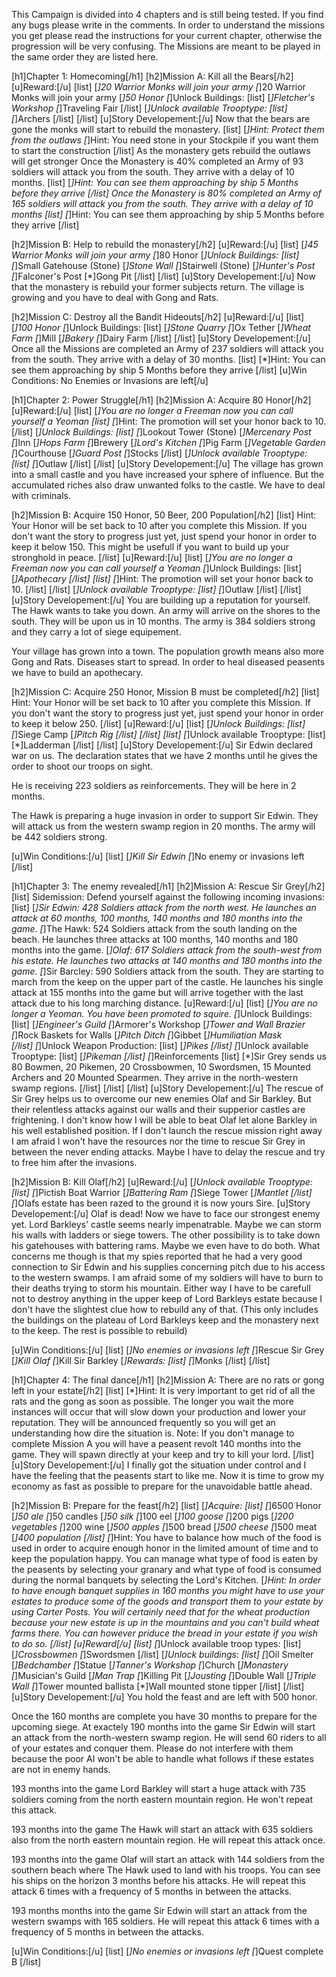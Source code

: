 This Campaign is divided into 4 chapters and is still being tested. If you find any bugs please write in the comments. In order to understand the missions you get please read the instructions for your current chapter, otherwise the progression will be very confusing. The Missions are meant to be played in the same order they are listed here.

[h1]Chapter 1: Homecoming[/h1]
[h2]Mission A: Kill all the Bears[/h2]
[u]Reward:[/u]
[list]
    [*]20 Warrior Monks will join your army
	[*]20 Warrior Monks will join your army
	[*]50 Honor	
	[*]Unlock Buildings:
	[list]
		[*]Fletcher's Workshop
		[*]Traveling Fair
	[/list]
	[*]Unlock available Trooptype:
	[list]
		[*]Archers
	[/list]
[/list]
[u]Story Developement:[/u]
Now that the bears are gone the monks will start to rebuild the monastery.
[list]
	[*]Hint: Protect them from the outlaws
	[*]Hint: You need stone in your Stockpile if you want them to start the construction
[/list]
As the monastery gets rebuild the outlaws will get stronger
Once the Monastery is 40% completed an Army of 93 soldiers will attack you from the south. They arrive with a delay of 10 months.
[list]
	[*]Hint: You can see them approaching by ship 5 Months before they arrive
[/list]
Once the Monastery is 80% completed an Army of 165 soldiers will attack you from the south. They arrive with a delay of 10 months
[list]
	[*]Hint: You can see them approaching by ship 5 Months before they arrive
[/list]

[h2]Mission B: Help to rebuild the monastery[/h2]
[u]Reward:[/u]
[list]
    [*]45 Warrior Monks will join your army
	[*]80 Honor	
	[*]Unlock Buildings:
	[list]
		[*]Small Gatehouse (Stone)
		[*]Stone Wall
		[*]Stairwell (Stone)
		[*]Hunter's Post
		[*]Falconer's Post
		[*]Gong Pit
	[/list]
[/list]
[u]Story Developement:[/u]
Now that the monastery is rebuild your former subjects return. The village is growing and you have to deal with Gong and Rats.

[h2]Mission C: Destroy all the Bandit Hideouts[/h2]
[u]Reward:[/u]
[list]
    [*]100 Honor
	[*]Unlock Buildings:
	[list]
		[*]Stone Quarry
		[*]Ox Tether
		[*]Wheat Farm
		[*]Mill
		[*]Bakery
		[*]Dairy Farm
	[/list]
[/list]
[u]Story Developement:[/u]
Once all the Missions are completed an Army of 237 soldiers will attack you from the south. They arrive with a delay of 30 months.
[list]
	[*]Hint: You can see them approaching by ship 5 Months before they arrive
[/list]
[u]Win Conditions: No Enemies or Invasions are left[/u]

[h1]Chapter 2: Power Struggle[/h1]
[h2]Mission A: Acquire 80 Honor[/h2]
[u]Reward:[/u]
[list]
    [*]You are no longer a Freeman now you can call yourself a Yeoman
	[list]
		[*]Hint: The promotion will set your honor back to 10.
	[/list]
	[*]Unlock Buildings:
	[list]
		[*]Lookout Tower (Stone)
		[*]Mercenary Post
		[*]Inn
		[*]Hops Farm
		[*]Brewery
		[*]Lord's Kitchen
		[*]Pig Farm
		[*]Vegetable Garden
		[*]Courthouse
		[*]Guard Post
		[*]Stocks
	[/list]
	[*]Unlock available Trooptype:
	[list]
		[*]Outlaw
	[/list]
[/list]
[u]Story Developement:[/u]
The village has grown into a small castle and you have increased your sphere of influence. But the accumulated riches also draw unwanted folks to the castle. We have to deal with criminals.

[h2]Mission B: Acquire 150 Honor, 50 Beer, 200 Population[/h2]
[list]
Hint: Your Honor will be set back to 10 after you complete this Mission. If you don't want the story to progress just yet, just spend your honor in order to keep it below 150. This might be usefull if you want to build up your stronghold in peace.
[/list]
[u]Reward:[/u]
[list]
    [*]You are no longer a Freeman now you can call yourself a Yeoman
	[*]Unlock Buildings:
	[list]
		[*]Apothecary
	[/list]	
	[list]
		[*]Hint: The promotion will set your honor back to 10.
	[/list]
[/list]
	[*]Unlock available Trooptype:
	[list]
		[*]Outlaw
	[/list]
[/list]
[u]Story Developement:[/u]
You are building up a reputation for yourself. The Hawk wants to take you down. An army will arrive on the shores to the south. They will be upon us in 10 months. The army is 384 soldiers strong and they carry a lot of siege equipement.

Your village has grown into a town. The population growth means also more Gong and Rats. Diseases start to spread. In order to heal diseased peasents we have to build an apothecary.

[h2]Mission C: Acquire 250 Honor, Mission B must be completed[/h2]
[list]
Hint: Your Honor will be set back to 10 after you complete this Mission. If you don't want the story to progress just yet, just spend your honor in order to keep it below 250.
[/list]
[u]Reward:[/u]
[list]
[*]Unlock Buildings:
	[list]
		[*]Siege Camp
		[*]Pitch Rig
	[/list]
[/list]
[list]
	[*]Unlock available Trooptype:
	[list]
	[*]Ladderman
	[/list]
[/list]
[u]Story Developement:[/u]
Sir Edwin declared war on us. The declaration states that we have 2 months until he gives the order to shoot our troops on sight.

He is receiving 223 soldiers as reinforcements. They will be here in 2 months.

The Hawk is preparing a huge invasion in order to support Sir Edwin. They will attack us from the western swamp region in 20 months. The army will be 442 soldiers strong.

[u]Win Conditions:[/u]
[list]
[*]Kill Sir Edwin
[*]No enemy or invasions left
[/list]

[h1]Chapter 3: The enemy revealed[/h1]
[h2]Mission A: Rescue Sir Grey[/h2]
[list]
	Sidemission: Defend yourself against the following incoming invasions:
	[list]
		[*]Sir Edwin: 428 Soldiers attack from the north west. He launches an attack at 60 months, 100 months, 140 months and 180 months into the game.
		[*]The Hawk: 524 Soldiers attack from the south landing on the beach. He launches three attacks at 100 months, 140 months and 180 months into the game.
		[*]Olaf: 617 Soldiers attack from the south-west from his estate. He launches two attacks at 140 months and 180 months into the game.
		[*]Sir Barcley: 590 Soldiers attack from the south. They are starting to march from the keep on the upper part of the castle. He launches his single attack at 155 months into the game but will arrive together with the last attack due to his long marching distance.
	[u]Reward:[/u]
	[list]
		[*]You are no longer a Yeoman. You have been promoted to squire.
		[*]Unlock Buildings:
		[list]
			[*]Engineer's Guild
			[*]Armorer's Workshop
			[*]Tower and Wall Brazier
			[*]Rock Baskets for Walls
			[*]Pitch Ditch
			[*]Gibbet
			[*]Humiliation Mask			
		[/list]
		[*]Unlock Weapon Production:
		[list]
			[*]Pikes
		[/list]	
		[*]Unlock available Trooptype:
		[list]
			[*]Pikeman
		[/list]
		[*]Reinforcements
		[list]
			[*]Sir Grey sends us 80 Bowmen, 20 Pikemen, 20 Crossbowmen, 10 Swordsmen, 15 Mounted Archers and 20 Mounted Spearmen. They arrive in the north-western swamp regions.
		[/list]
	[/list]
[/list]	
[u]Story Developement:[/u]
The rescue of Sir Grey helps us to overcome our new enemies Olaf and Sir Barkley. But their relentless attacks against our walls and their supperior castles are frightening. I don't know how I will be able to beat Olaf let alone Barkley in his well established position. If I don't launch the rescue mission right away I am afraid I won't have the resources nor the time to rescue Sir Grey in between the never ending attacks. Maybe I have to delay the rescue and try to free him after the invasions.

[h2]Mission B: Kill Olaf[/h2]
[u]Reward:[/u]
[*]Unlock available Trooptype:
[list]
	[*]Pictish Boat Warrior
	[*]Battering Ram
	[*]Siege Tower
	[*]Mantlet
[/list]
[*]Olafs estate has been razed to the ground it is now yours Sire.
[u]Story Developement:[/u]
Olaf is dead! Now we have to face our strongest enemy yet. Lord Barkleys' castle seems nearly impenatrable. Maybe we can storm his walls with ladders or siege towers. The other possibility is to take down his gatehouses with battering rams. Maybe we even have to do both. What concerns me though is that my spies reported that he had a very good connection to Sir Edwin and his supplies concerning pitch due to his access to the western swamps. I am afraid some of my soldiers will have to burn to their deaths trying to storm his mountain. Either way I have to be carefull not to destroy anything in the upper keep of Lord Barkleys estate because I don't have the slightest clue how to rebuild any of that. (This only includes the buildings on the plateau of Lord Barkleys keep and the monastery next to the keep. The rest is possible to rebuild)

[u]Win Conditions:[/u]
[list]
	[*]No enemies or invasions left
	[*]Rescue Sir Grey
	[*]Kill Olaf
	[*]Kill Sir Barkley
	[*]Rewards:
	[list]
		[*]Monks
	[/list]
[/list]

[h1]Chapter 4: The final dance[/h1]
[h2]Mission A: There are no rats or gong left in your estate[/h2]
[list]
	[*]Hint: It is very important to get rid of all the rats and the gong as soon as possible. The longer you wait the more instances will occur that will slow down your production and lower your reputation. They will be announced frequently so you will get an understanding how dire the situation is. Note: If you don't manage to complete Mission A you will have a peasent revolt 140 months into the game. They will spawn directly at your keep and try to kill your lord.
[/list]	
[u]Story Developement:[/u]
I finally got the situation under control and I have the feeling that the peasents start to like me. Now it is time to grow my economy as fast as possible to prepare for the unavoidable battle ahead.

[h2]Mission B: Prepare for the feast[/h2]
[list]
	[*]Acquire:
	[list]
		[*]6500 Honor
		[*]50 ale
		[*]50 candles
		[*]50 silk
		[*]100 eel
		[*]100 goose
		[*]200 pigs
		[*]200 vegetables
		[*]200 wine
		[*]500 apples
		[*]500 bread
		[*]500 cheese
		[*]500 meat
		[*]400 population
	[/list]
	[*]Hint: You have to balance how much of the food is used in order to acquire enough honor in the limited amount of time and to keep the population happy. You can manage what type of food is eaten by the peasents by selecting your granary and what type of food is consumed during the normal banquets by selecting the Lord's Kitchen.
	[*]Hint: In order to have enough banquet supplies in 160 months you might have to use your estates to produce some of the goods and transport them to your estate by using Carter Posts. You will certainly need that for the wheat production because your new estate is up in the mountains and you can't build wheat farms there. You can however priduce the bread in your estate if you wish to do so.
[/list]
[u]Reward[/u]
[list]
	[*]Unlock available troop types:
	[list]
		[*]Crossbowmen
		[*]Swordsmen
	[/list]
	[*]Unlock buildings:
	[list]
		[*]Oil Smelter
		[*]Bedchamber
		[*]Statue
		[*]Tanner's Workshop
		[*]Church
		[*]Monastery
		[*]Musician's Guild
		[*]Man Trap
		[*]Killing Pit
		[*]Jousting
		[*]Double Wall
		[*]Triple Wall
		[*]Tower mounted ballista
		[*]Wall mounted stone tipper
	[/list]
[/list]
[u]Story Developement:[/u]
You hold the feast and are left with 500 honor.

Once the 160 months are complete you have 30 months to prepare for the upcoming siege. At exactely 190 months into the game Sir Edwin will start an attack from the north-western swamp region. He will send 60 riders to all of your estates and conquer them. Please do not interfere with them because the poor AI won't be able to handle what follows if these estates are not in enemy hands.

193 months into the game Lord Barkley will start a huge attack with 735 soldiers coming from the north eastern mountain region. He won't repeat this attack.

193 months into the game The Hawk will start an attack with 635 soldiers also from the north eastern mountain region. He will repeat this attack once.

193 months into the game Olaf will start an attack with 144 soldiers from the southern beach where The Hawk used to land with his troops. You can see his ships on the horizon 3 months before his attacks. He will repeat this attack 6 times with a frequency of 5 months in between the attacks.

193 months months into the game Sir Edwin will start an attack from the western swamps with 165 soldiers. He will repeat this attack 6 times with a frequency of 5 months in between the attacks.

[u]Win Conditions:[/u]
[list]
	[*]No enemies or invasions left
	[*]Quest complete B
[/list]
